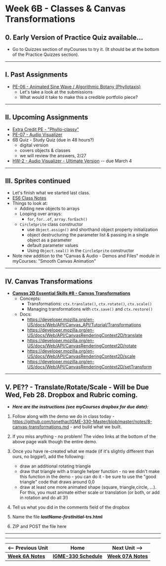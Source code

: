 # Week 6B - Classes & Canvas Transformations

## 0. Early Version of Practice Quiz available... 
- Go to Quizzes section of myCourses to try it.  (It should be at the bottom of the Practice Quizzes section).

<hr>

## I. Past Assignments
- [PE-06 - Animated Sine Wave / Algorithmic Botany (Phyllotaxis)](../pe/pe-06.md)
  - Let's take a look at the submissions
  - What would it take to make this a credible portfolio piece?

<hr>

## II. Upcoming Assignments
- [Extra Credit PE - "Phyllo-classy"](../extracredit/phyllo-classy.md)
- [PE-07 - Audio Visualizer](../pe/pe-07.md)
- 6B Quiz - Study Quiz (due in 48 hours?)
  - digital version
  - covers objects & classes
  - we will review the answers, 2/27
- [HW-2 - Audio Visualizer - Ultimate Version](../hw/hw-2.md) -- due March 4

<hr>

## III. Sprites continued
- Let's finish what we started last class.
- [ES6 Class Notes](../notes/es6-class-notes.md)
- Things to look at:
  - Adding new objects to arrays
  - Looping over arrays:
    - `for`, `for..of`, `array.forEach()`
  - `CircleSprite` class constructor
    - use `Object.assign()` and shorthand object property initialization
    - object destructuring the parameter list & passing in a single object as a parameter
    - default parameter values
    - Using `Object.seal()` in the `CircleSprite` constructor
- Note new addition to the "Canvas & Audio - Demos and Files" module in myCourses:  "Smooth Canvas Animation"
<hr>

## IV. Canvas Transformations

- [**Canvas 2D Essential Skills #8 - Canvas Transformations**](https://github.com/tonethar/IGME-330-Master/blob/master/notes/8-canvas-transformations.md)
  - Concepts:
    - Transformations: `ctx.translate()`, `ctx.rotate()`, `ctx.scale()`
    - Managing transformations with `ctx.save()` and `ctx.restore()`
  - Docs:
    - https://developer.mozilla.org/en-US/docs/Web/API/Canvas_API/Tutorial/Transformations
    - https://developer.mozilla.org/en-US/docs/Web/API/CanvasRenderingContext2D/translate
    - https://developer.mozilla.org/en-US/docs/Web/API/CanvasRenderingContext2D/rotate
    - https://developer.mozilla.org/en-US/docs/Web/API/CanvasRenderingContext2D/scale
    - https://developer.mozilla.org/en-US/docs/Web/API/CanvasRenderingContext2D/setTransform

<hr>

## V. PE?? - Translate/Rotate/Scale - Will be Due Wed, Feb 28.  Dropbox and Rubric coming.

- ***Here are the instructions (see myCourses dropbox for due date):***

1) Follow along with the demo we do in class today - https://github.com/tonethar/IGME-330-Master/blob/master/notes/8-canvas-transformations.md - and build what we built.

2) If you miss anything - no problem! The video links at the bottom of the above page walk though the entire demo.

3) Once you have re-created what we made (if it's slightly different than ours, no biggie!), add the following:

    - draw an additional rotating triangle
    - draw that triangle with a triangle helper function - no we didn't make this function in the demo - you can do it - be sure to use the "good triangle" code that draws around 0,0
    - draw at least one more animated shape (square, triangle,circle, ...). For this, you must animate either scale or translation (or both, or add in rotation and do all 3!)

4) Tell us what you did in the comments field of the dropbox

5) Name the file ***lastName-firstInitial*-trs.html**

6) ZIP and POST the file here

<hr><hr>

| <-- Previous Unit | Home | Next Unit -->
| --- | --- | --- 
| [**Week 6A Notes**](06A.md)  |  [**IGME-330 Schedule**](../schedule.md) | [**Week 07A Notes**](07A.md)

